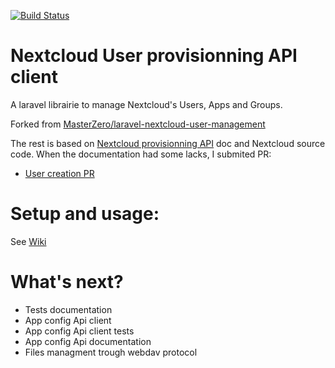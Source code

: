 [![Build Status](https://travis-ci.org/MercierCorentin/laravel-nextcloud-api-client.svg?branch=master)](https://travis-ci.org/MercierCorentin/laravel-nextcloud-api-client)
# Nextcloud User provisionning API client
A laravel librairie to manage Nextcloud's Users, Apps and Groups. 

Forked from [MasterZero/laravel-nextcloud-user-management](https://github.com/MasterZero/laravel-nextcloud-user-management)

The rest is based on [Nextcloud provisionning API](https://docs.nextcloud.com/server/16/admin_manual/configuration_user/user_provisioning_api.html) doc and Nextcloud source code. 
When the documentation had some lacks, I submited PR:
-  [User creation PR](https://github.com/nextcloud/documentation/pull/1373)


# Setup and usage:
See [Wiki](https://github.com/MercierCorentin/laravel-nextcloud-api-client/wiki)

# What's next?
- Tests documentation
- App config Api client
- App config Api client tests
- App config Api documentation
- Files managment trough webdav protocol
